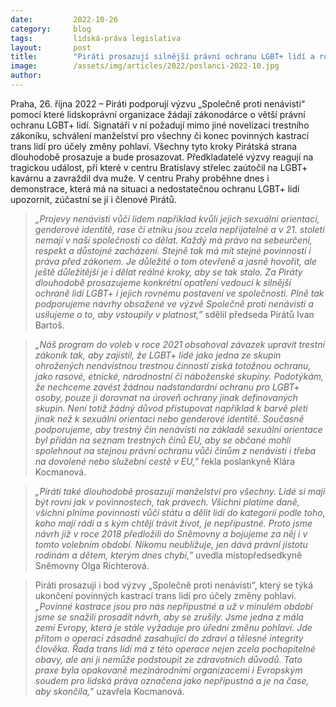 ```yaml
---
date:         2022-10-26
category:     blog
tags:         lidská-práva legislativa
layout:       post
title:        "Piráti prosazují silnější právní ochranu LGBT+ lidí a rovnoprávnost. Podporují proto výzvu „Společně proti nenávisti“"
image:        /assets/img/articles/2022/poslanci-2022-10.jpg
author:       
---
```


Praha, 26. října 2022 – Piráti podporují výzvu „Společně proti nenávisti“ pomocí které lidskoprávní organizace žádají zákonodárce o větší právní ochranu LGBT+ lidí. Signatáři v ní požadují mimo jiné novelizaci trestního zákoníku, schválení manželství pro všechny či konec povinných kastrací trans lidí pro účely změny pohlaví. Všechny tyto kroky Pirátská strana dlouhodobě prosazuje a bude prosazovat. Předkladatelé výzvy reagují na tragickou událost, při které v centru Bratislavy střelec zaútočil na LGBT+ kavárnu a zavraždil dva muže. V centru Prahy proběhne dnes i demonstrace, která má na situaci a nedostatečnou ochranu LGBT+ lidí upozornit, zúčastní se jí i členové Pirátů.

> *„Projevy nenávisti vůči lidem například kvůli jejich sexuální orientaci, genderové identitě, rase či etniku jsou zcela nepřijatelné a v 21. století nemají v naší společnosti co dělat.  Každý má právo na sebeurčení, respekt a důstojné zacházení. Stejně tak má mít stejné povinnosti i práva před zákonem. Je důležité o tom otevřeně a jasně hovořit, ale ještě důležitější je i dělat reálné kroky, aby se tak stalo. Za Piráty dlouhodobě prosazujeme konkrétní opatření vedoucí k silnější ochraně lidí LGBT+ i jejich rovnému postavení ve společnosti. Plně tak podporujeme návrhy obsažené ve výzvě Společně proti nenávisti a usilujeme o to, aby vstoupily v platnost,”* sdělil předseda Pirátů Ivan Bartoš.

> *„Náš program do voleb v roce 2021 obsahoval závazek upravit trestní zákoník tak, aby zajistil, že LGBT+ lidé jako jedna ze skupin ohrožených nenávistnou trestnou činností získá totožnou ochranu, jako rasové, etnické, národnostní či náboženské skupiny. Podotýkám, že nechceme zavést žádnou nadstandardní ochranu pro LGBT+ osoby, pouze ji dorovnat na úroveň ochrany jinak definovaných skupin. Není totiž žádný důvod přistupovat například k barvě pleti jinak než k sexuální orientaci nebo genderové identitě. Současně podporujeme, aby trestný čin nenávisti na základě sexuální orientace byl přidán na seznam trestných činů EU, aby se občané mohli spolehnout na stejnou právní ochranu vůči činům z nenávisti i třeba na dovolené nebo služební cestě v EU,”* řekla poslankyně Klára Kocmanová.

> *„Piráti také dlouhodobě prosazují manželství pro všechny. Lidé si mají být rovni jak v povinnostech, tak právech. Všichni platíme daně, všichni plníme povinnosti vůči státu a dělit lidi do kategorií podle toho, koho mají rádi a s kým chtějí trávit život, je nepřípustné. Proto jsme návrh již v roce 2018 předložili do Sněmovny a bojujeme za něj i v tomto volebním období. Nikomu neubližuje, jen dává právní jistotu rodinám a dětem, kterým dnes chybí,”* uvedla místopředsedkyně Sněmovny Olga Richterová.

> Piráti prosazují i bod výzvy „Společně proti nenávisti“, který se týká ukončení povinných kastrací trans lidí pro účely změny pohlaví. *„Povinné kastrace jsou pro nás nepřípustné a už v minulém období jsme se snažili prosadit návrh, aby se zrušily. Jsme jedna z mála zemí Evropy, která je stále vyžaduje pro úřední změnu pohlaví. Jde přitom o operaci zásadně zasahující do zdraví a tělesné integrity člověka. Řada trans lidí má z této operace nejen zcela pochopitelné obavy, ale ani ji nemůže podstoupit ze zdravotních důvodů. Tato praxe byla opakovaně mezinárodními organizacemi i Evropským soudem pro lidská práva označena jako nepřípustná a je na čase, aby skončila,”* uzavřela Kocmanová. 
